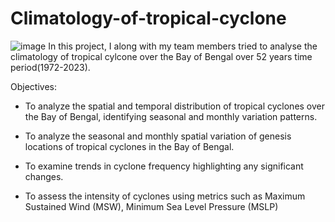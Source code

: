 # Climatology-of-tropical-cyclone

![image](https://github.com/user-attachments/assets/08db2039-9504-43c8-abac-e55d1905bff4)
In this project, I along with my team members tried to analyse the climatology of tropical cylcone over the Bay of Bengal over 52 years time period(1972-2023). 

Objectives:

* To analyze the spatial and temporal distribution of tropical cyclones over the Bay of Bengal, identifying seasonal and monthly variation patterns.

* To analyze the seasonal and monthly spatial variation of genesis locations of tropical cyclones in the Bay of Bengal.

* To examine trends in cyclone frequency highlighting any significant changes.

* To assess the intensity of cyclones using metrics such as Maximum Sustained Wind (MSW), Minimum Sea Level Pressure (MSLP)
